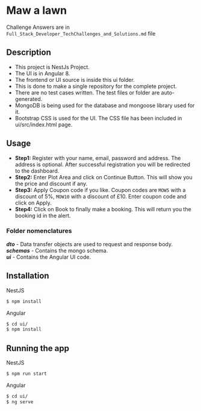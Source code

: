 # Maw a lawn

Challenge Answers are in `Full_Stack_Developer_TechChallenges_and_Solutions.md` file

## Description

- This project is NestJs Project.
- The UI is in Angular 8.
- The frontend or UI source is inside this ui folder.
- This is done to make a single repository for the complete project.
- There are no test cases written. The test files or folder are auto-generated.
- MongoDB is being used for the database and mongoose library used for it.
- Bootstrap CSS is used for the UI. The CSS file has been included in ui/src/index.html page.


## Usage 

- **Step1:** Register with your name, email, password and address. The address is optional. After successful registration you will be redirected to the dashboard.
- **Step2:** Enter Plot Area and click on Continue Button. This will show you the price and discount if any.
- **Step3:** Apply Coupon code if you like. Coupon codes are `MOW5` with a discount of 5%, `MOW10` with a discount of £10. Enter coupon code and click on Apply.
- **Step4:** Click on Book to finally make a booking. This will return you the booking id in the alert. 

### Folder nomenclatures 
**_dto_** - Data transfer objects are used to request and response body.   
**_schemas_** - Contains the mongo schema.    
**_ui_** - Contains the Angular UI code.  


## Installation

NestJS
```bash
$ npm install
```


Angular
```bash
$ cd ui/
$ npm install
```

## Running the app

NestJS
```bash
$ npm run start
```

Angular 
```bash
$ cd ui/
$ ng serve
```


